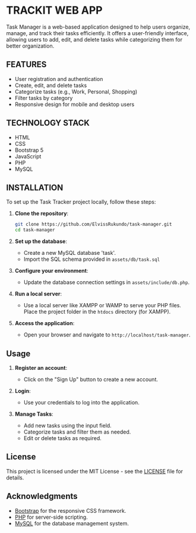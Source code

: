 <h1>TRACKIT WEB APP</h1>

Task Manager is a web-based application designed to help users organize, manage, and track their tasks efficiently. It offers a user-friendly interface, allowing users to add, edit, and delete tasks while categorizing them for better organization. 

<h2>FEATURES</h2>

- User registration and authentication
- Create, edit, and delete tasks
- Categorize tasks (e.g., Work, Personal, Shopping)
- Filter tasks by category
- Responsive design for mobile and desktop users

<h2>TECHNOLOGY STACK</h2>

- HTML
- CSS
- Bootstrap 5
- JavaScript
- PHP
- MySQL

## INSTALLATION

To set up the Task Tracker project locally, follow these steps:

1. **Clone the repository**:
    ```bash
    git clone https://github.com/ElvissRukundo/task-manager.git
    cd task-manager
    ```

2. **Set up the database**:
    - Create a new MySQL database 'task'.
    - Import the SQL schema provided in `assets/db/task.sql`

3. **Configure your environment**:
    - Update the database connection settings in `assets/include/db.php`.

4. **Run a local server**:
    - Use a local server like XAMPP or WAMP to serve your PHP files. Place the project folder in the `htdocs` directory (for XAMPP).

5. **Access the application**:
    - Open your browser and navigate to `http://localhost/task-manager`.

## Usage

1. **Register an account**:
    - Click on the "Sign Up" button to create a new account.

2. **Login**:
    - Use your credentials to log into the application.

3. **Manage Tasks**:
    - Add new tasks using the input field.
    - Categorize tasks and filter them as needed.
    - Edit or delete tasks as required.

## License

This project is licensed under the MIT License - see the [LICENSE](LICENSE) file for details.

## Acknowledgments

- [Bootstrap](https://getbootstrap.com/) for the responsive CSS framework.
- [PHP](https://www.php.net/) for server-side scripting.
- [MySQL](https://www.mysql.com/) for the database management system.
